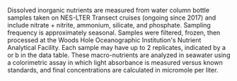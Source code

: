Dissolved inorganic nutrients are measured from water column bottle
samples taken on NES-LTER Transect cruises (ongoing since 2017) and
include nitrate + nitrite, ammonium, silicate, and phosphate. Sampling
frequency is approximately seasonal. Samples were filtered, frozen, then
processed at the Woods Hole Oceanographic Institution's Nutrient
Analytical Facility. Each sample may have up to 2 replicates, indicated
by a or b in the data table. These macro-nutrients are analyzed in
seawater using a colorimetric assay in which light absorbance is
measured versus known standards, and final concentrations are calculated
in micromole per liter.
